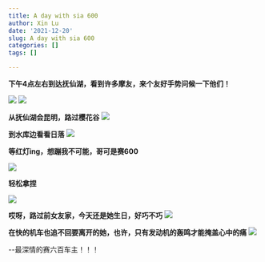 ```yaml
---
title: A day with sia 600
author: Xin Lu
date: '2021-12-20'
slug: A day with sia 600
categories: []
tags: []

---
```




**下午4点左右到达抚仙湖，看到许多摩友，来个友好手势问候一下他们！**

<img src="https://userblink.csdnimg.cn/20221015/qq_44641456/pic/e296f00958cf205a40786c9050cf2fe4-2.jpg?x-oss-process=image/interlace,1/format,jpg/watermark,image_bG9nby9sb2dvM3gucG5nP3gtb3NzLXByb2Nlc3M9aW1hZ2UvcmVzaXplLGhfMjg=,text_QOW3neW0jkgyOTk=,color_FFFFFF,size_30,type_ZmFuZ3poZW5naGVpdGk,shadow_20,t_50,g_se,x_16,y_16,order_0,align_2,interval_4"/>


<img src="https://userblink.csdnimg.cn/20221015/qq_44641456/pic/4723de79aa780b2bd85077a86b03f507-4.jpg?x-oss-process=image/interlace,1/format,jpg/watermark,image_bG9nby9sb2dvM3gucG5nP3gtb3NzLXByb2Nlc3M9aW1hZ2UvcmVzaXplLGhfMjg=,text_QOW3neW0jkgyOTk=,color_FFFFFF,size_30,type_ZmFuZ3poZW5naGVpdGk,shadow_20,t_50,g_se,x_16,y_16,order_0,align_2,interval_4"/>

**从抚仙湖会昆明，路过樱花谷**
<img src="https://userblink.csdnimg.cn/20221015/qq_44641456/pic/e6780b303943f434b1ec77f2b4e82af8-4.jpg?x-oss-process=image/interlace,1/format,jpg/watermark,image_bG9nby9sb2dvM3gucG5nP3gtb3NzLXByb2Nlc3M9aW1hZ2UvcmVzaXplLGhfMjg=,text_QOW3neW0jkgyOTk=,color_FFFFFF,size_30,type_ZmFuZ3poZW5naGVpdGk,shadow_20,t_50,g_se,x_16,y_16,order_0,align_2,interval_4"/>

**到水库边看看日落**
<img src="https://userblink.csdnimg.cn/20221015/qq_44641456/pic/50b09c335f5ace496eaa417b65ff19f3-6.jpg?x-oss-process=image/interlace,1/format,jpg/watermark,image_bG9nby9sb2dvM3gucG5nP3gtb3NzLXByb2Nlc3M9aW1hZ2UvcmVzaXplLGhfMjg=,text_QOW3neW0jkgyOTk=,color_FFFFFF,size_30,type_ZmFuZ3poZW5naGVpdGk,shadow_20,t_50,g_se,x_16,y_16,order_0,align_2,interval_4"/>


**等红灯ing，想蹦我不可能，哥可是赛600**

<img src="https://userblink.csdnimg.cn/20221015/qq_44641456/pic/6d2589f407cf0662b49312bedcf48999-2.jpg?x-oss-process=image/interlace,1/format,jpg/watermark,image_bG9nby9sb2dvM3gucG5nP3gtb3NzLXByb2Nlc3M9aW1hZ2UvcmVzaXplLGhfMjg=,text_QOW3neW0jkgyOTk=,color_FFFFFF,size_30,type_ZmFuZ3poZW5naGVpdGk,shadow_20,t_50,g_se,x_16,y_16,order_0,align_2,interval_4"/>

**轻松拿捏**

<img src="https://userblink.csdnimg.cn/20221015/qq_44641456/pic/3eee42b65d07c2ab41ef6a4faf80e907-0.jpg?x-oss-process=image/interlace,1/format,jpg/watermark,image_bG9nby9sb2dvM3gucG5nP3gtb3NzLXByb2Nlc3M9aW1hZ2UvcmVzaXplLGhfMjg=,text_QOW3neW0jkgyOTk=,color_FFFFFF,size_30,type_ZmFuZ3poZW5naGVpdGk,shadow_20,t_50,g_se,x_16,y_16,order_0,align_2,interval_4"/>


**哎呀，路过前女友家，今天还是她生日，好巧不巧**
<img src="https://userblink.csdnimg.cn/20221015/qq_44641456/pic/f802a42f4bef5b1f2a080ff0734c974f-3.jpg?x-oss-process=image/interlace,1/format,jpg/watermark,image_bG9nby9sb2dvM3gucG5nP3gtb3NzLXByb2Nlc3M9aW1hZ2UvcmVzaXplLGhfMjg=,text_QOW3neW0jkgyOTk=,color_FFFFFF,size_30,type_ZmFuZ3poZW5naGVpdGk,shadow_20,t_50,g_se,x_16,y_16,order_0,align_2,interval_4"/>

**在快的机车也追不回要离开的她，也许，只有发动机的轰鸣才能掩盖心中的痛**
<img src="https://userblink.csdnimg.cn/20221015/qq_44641456/pic/cafe80edd03af2c588fc6804137196f1-7.jpg?x-oss-process=image/interlace,1/format,jpg/watermark,image_bG9nby9sb2dvM3gucG5nP3gtb3NzLXByb2Nlc3M9aW1hZ2UvcmVzaXplLGhfMTY=,text_QOW3neW0jkgyOTk=,color_FFFFFF,size_17,type_ZmFuZ3poZW5naGVpdGk,shadow_20,t_50,g_se,x_16,y_16,order_0,align_2,interval_4"/>

--最深情的赛六百车主！！！
